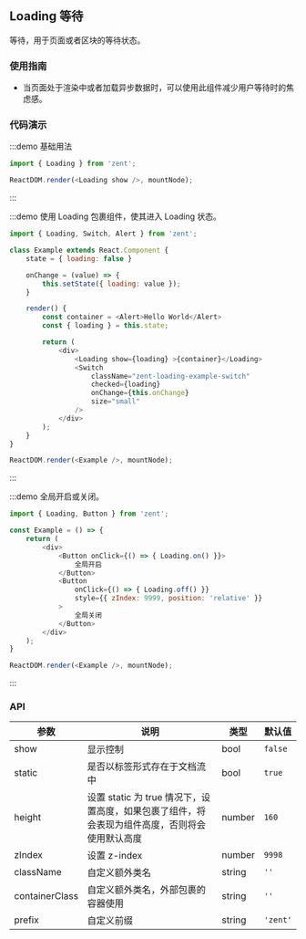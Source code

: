 ## Loading 等待

等待，用于页面或者区块的等待状态。

### 使用指南
-  当页面处于渲染中或者加载异步数据时，可以使用此组件减少用户等待时的焦虑感。


### 代码演示

:::demo 基础用法
```js
import { Loading } from 'zent';

ReactDOM.render(<Loading show />, mountNode);
```
:::


:::demo 使用 Loading 包裹组件，使其进入 Loading 状态。
```js
import { Loading, Switch, Alert } from 'zent';

class Example extends React.Component {
	state = { loading: false }

	onChange = (value) => {
		this.setState({ loading: value });
	}

	render() {
		const container = <Alert>Hello World</Alert>
		const { loading } = this.state;

		return (
			<div>
				<Loading show={loading} >{container}</Loading>
				<Switch
					className="zent-loading-example-switch"
					checked={loading}
					onChange={this.onChange}
					size="small"
				/>
			</div>
		);
	}
}

ReactDOM.render(<Example />, mountNode);
```
:::


:::demo 全局开启或关闭。
```js
import { Loading, Button } from 'zent';

const Example = () => {
	return (
		<div>
			<Button onClick={() => { Loading.on() }}>
				全局开启
			</Button>
			<Button
				onClick={() => { Loading.off() }}
				style={{ zIndex: 9999, position: 'relative' }}
			>
				全局关闭
			</Button>
		</div>
	);
}

ReactDOM.render(<Example />, mountNode);
```
:::

### API

| 参数             | 说明                                                     | 类型     | 默认值 |
| -------------- | ------------------------------------------------------ | ------ | -------- |
| show           | 显示控制                                                   | bool   | `false`  |
| static         | 是否以标签形式存在于文档流中                                         | bool   | `true`   |
| height         | 设置 static 为 true 情况下，设置高度，如果包裹了组件，将会表现为组件高度，否则将会使用默认高度 | number | `160`    |
| zIndex         | 设置 z-index                                             | number | `9998`   |
| className      | 自定义额外类名                                                | string | `''`     |
| containerClass | 自定义额外类名，外部包裹的容器使用                                      | string | `''`     |
| prefix         | 自定义前缀                                                  | string | `'zent'` |


<style>
		.zent-loading-example-switch {
				margin-top: 10px;
		}
</style>

